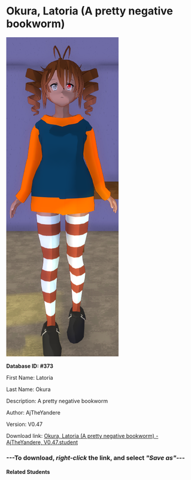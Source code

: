 # Okura, Latoria (A pretty negative bookworm)

<img src="Files/Okura, Latoria (A pretty negative bookworm).png" title="Okura, Latoria (A pretty negative bookworm) - AjTheYandere, V0.47">

**Database ID: #373**

First Name: Latoria

Last Name: Okura

Description: A pretty negative bookworm

Author: AjTheYandere

Version: V0.47

Download link: <a href="https://raw.githubusercontent.com/Arbiter1223/Daigaku-Gurashi-Custom-Students/master/Students/Files/Okura%2C%20Latoria%20(A%20pretty%20negative%20bookworm)%20-%20AjTheYandere%2C%20V0.47.student">Okura, Latoria (A pretty negative bookworm) - AjTheYandere, V0.47.student</a>

### ---**To download, _right-click_ the link, and select _"Save as"_**---

#### Related Students

